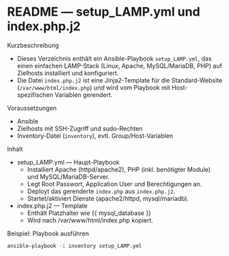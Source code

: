 # README — setup_LAMP.yml und index.php.j2

Kurzbeschreibung
- Dieses Verzeichnis enthält ein Ansible-Playbook `setup_LAMP.yml`, das einen einfachen LAMP-Stack (Linux, Apache, MySQL/MariaDB, PHP) auf Zielhosts installiert und konfiguriert.
- Die Datei `index.php.j2` ist eine Jinja2-Template für die Standard-Website (`/var/www/html/index.php`) und wird vom Playbook mit Host-spezifischen Variablen gerendert.

Voraussetzungen
- Ansible
- Zielhosts mit SSH-Zugriff und sudo-Rechten
- Inventory-Datei (`inventory`), evtl. Group/Host-Variablen

Inhalt
- setup_LAMP.yml — Haupt-Playbook
    - Installiert Apache (httpd/apache2), PHP (inkl. benötigter Module) und MySQL/MariaDB-Server.
    - Legt Root Passwort, Application User und Berechtigungen an.
    - Deployt das gerenderte `index.php` aus `index.php.j2`.
    - Startet/aktiviert Dienste (apache2/httpd, mysql/mariadb).
- index.php.j2 — Template
    - Enthält Platzhalter wie {{ mysql_database }}
    - Wird nach /var/www/html/index.php kopiert.

Beispiel: Playbook ausführen
```sh
ansible-playbook -i inventory setup_LAMP.yml
```